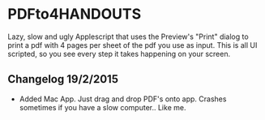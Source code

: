 # PDFto4HANDOUTS #

Lazy, slow and ugly Applescript that uses the Preview's "Print" dialog to print a pdf with 4 pages per sheet of the pdf you use as input. This is all UI scripted, so you see every step it takes happening on your screen.

## Changelog 19/2/2015 ##
- Added Mac App. Just drag and drop PDF's onto app. Crashes sometimes if you have a slow computer.. Like me.